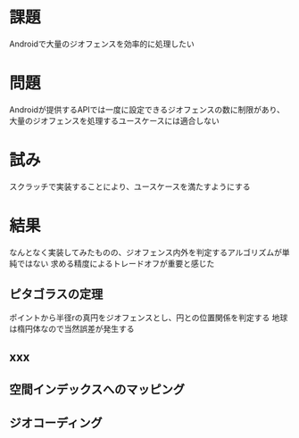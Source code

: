 # 課題
Androidで大量のジオフェンスを効率的に処理したい

# 問題
Androidが提供するAPIでは一度に設定できるジオフェンスの数に制限があり、
大量のジオフェンスを処理するユースケースには適合しない

# 試み
スクラッチで実装することにより、ユースケースを満たすようにする

# 結果
なんとなく実装してみたものの、ジオフェンス内外を判定するアルゴリズムが単純ではない
求める精度によるトレードオフが重要と感じた

## ピタゴラスの定理
ポイントから半径rの真円をジオフェンスとし、円との位置関係を判定する
地球は楕円体なので当然誤差が発生する

## xxx

## 空間インデックスへのマッピング

## ジオコーディング